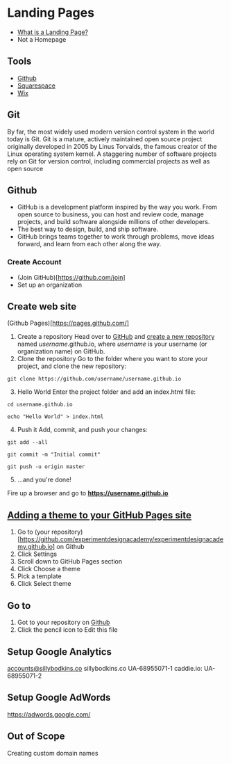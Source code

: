 # Landing Pages
* [What is a Landing Page?](https://unbounce.com/landing-page-articles/what-is-a-landing-page/)
* Not a Homepage

## Tools
* [Github](https://github.com/)
* [Squarespace](https://www.squarespace.com/)
* [Wix](https://www.wix.com/)

## Git
By far, the most widely used modern version control system in the world today is Git. Git is a mature, actively maintained open source project originally developed in 2005 by Linus Torvalds, the famous creator of the Linux operating system kernel. A staggering number of software projects rely on Git for version control, including commercial projects as well as open source

## Github
* GitHub is a development platform inspired by the way you work. From open source to business, you can host and review code, manage projects, and build software alongside millions of other developers.
* The best way to design, build, and ship software.
* GitHub brings teams together to work through problems, move ideas forward, and learn from each other along the way.

### Create Account
* (Join GitHub)[https://github.com/join]
* Set up an organization

## Create web site
(Github Pages)[https://pages.github.com/]

1. Create a repository
Head over to [GitHub](https://github.com/) and [create a new repository](https://github.com/new) named *username*.github.io, where *username* is your username (or organization name) on GitHub.
2. Clone the repository
Go to the folder where you want to store your project, and clone the new repository:

```
git clone https://github.com/username/username.github.io
```
3. Hello World
Enter the project folder and add an index.html file:

```
cd username.github.io

echo "Hello World" > index.html
```
4. Push it
Add, commit, and push your changes:

```
git add --all

git commit -m "Initial commit"

git push -u origin master
```
5. …and you're done!

Fire up a browser and go to **https://username.github.io**

## [Adding a theme to your GitHub Pages site](https://help.github.com/articles/adding-a-jekyll-theme-to-your-github-pages-site-with-the-jekyll-theme-chooser/)

1. Go to (your repository)[https://github.com/experimentdesignacademy/experimentdesignacademy.github.io] on Github
2. Click Settings
3. Scroll down to GitHub Pages section
4. Click Choose a theme
5. Pick a template
6. Click Select theme

## Go to 


1. Got to your repository on [Github](https://github.com/experimentdesignacademy/experimentdesignacademy.github.io/blob/master/index.html)
2. Click the pencil icon to Edit this file

## Setup Google Analytics
accounts@sillybodkins.co
sillybodkins.co UA-68955071-1
caddie.io: UA-68955071-2

## Setup Google AdWords
https://adwords.google.com/

## Out of Scope
Creating custom domain names
